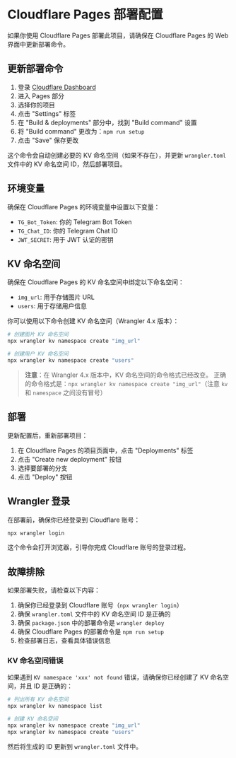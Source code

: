 # Cloudflare Pages 部署配置

如果你使用 Cloudflare Pages 部署此项目，请确保在 Cloudflare Pages 的 Web 界面中更新部署命令。

## 更新部署命令

1. 登录 [Cloudflare Dashboard](https://dash.cloudflare.com/)
2. 进入 Pages 部分
3. 选择你的项目
4. 点击 "Settings" 标签
5. 在 "Build & deployments" 部分中，找到 "Build command" 设置
6. 将 "Build command" 更改为：`npm run setup`
7. 点击 "Save" 保存更改

这个命令会自动创建必要的 KV 命名空间（如果不存在），并更新 `wrangler.toml` 文件中的 KV 命名空间 ID，然后部署项目。

## 环境变量

确保在 Cloudflare Pages 的环境变量中设置以下变量：

- `TG_Bot_Token`: 你的 Telegram Bot Token
- `TG_Chat_ID`: 你的 Telegram Chat ID
- `JWT_SECRET`: 用于 JWT 认证的密钥

## KV 命名空间

确保在 Cloudflare Pages 的 KV 命名空间中绑定以下命名空间：

- `img_url`: 用于存储图片 URL
- `users`: 用于存储用户信息

你可以使用以下命令创建 KV 命名空间（Wrangler 4.x 版本）：

```bash
# 创建图片 KV 命名空间
npx wrangler kv namespace create "img_url"

# 创建用户 KV 命名空间
npx wrangler kv namespace create "users"
```

> **注意**：在 Wrangler 4.x 版本中，KV 命名空间的命令格式已经改变。
> 正确的命令格式是：`npx wrangler kv namespace create "img_url"`（注意 `kv` 和 `namespace` 之间没有冒号）

## 部署

更新配置后，重新部署项目：

1. 在 Cloudflare Pages 的项目页面中，点击 "Deployments" 标签
2. 点击 "Create new deployment" 按钮
3. 选择要部署的分支
4. 点击 "Deploy" 按钮

## Wrangler 登录

在部署前，确保你已经登录到 Cloudflare 账号：

```bash
npx wrangler login
```

这个命令会打开浏览器，引导你完成 Cloudflare 账号的登录过程。

## 故障排除

如果部署失败，请检查以下内容：

1. 确保你已经登录到 Cloudflare 账号（`npx wrangler login`）
2. 确保 `wrangler.toml` 文件中的 KV 命名空间 ID 是正确的
3. 确保 `package.json` 中的部署命令是 `wrangler deploy`
4. 确保 Cloudflare Pages 的部署命令是 `npm run setup`
5. 检查部署日志，查看具体错误信息

### KV 命名空间错误

如果遇到 `KV namespace 'xxx' not found` 错误，请确保你已经创建了 KV 命名空间，并且 ID 是正确的：

```bash
# 列出所有 KV 命名空间
npx wrangler kv namespace list

# 创建 KV 命名空间
npx wrangler kv namespace create "img_url"
npx wrangler kv namespace create "users"
```

然后将生成的 ID 更新到 `wrangler.toml` 文件中。
